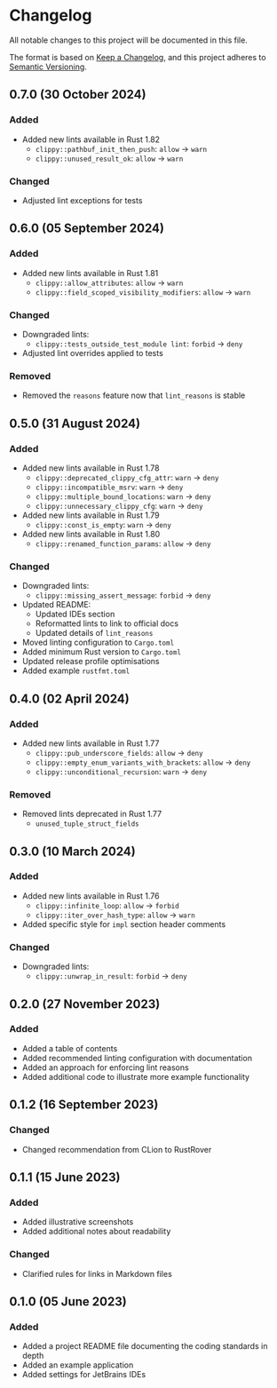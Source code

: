# Changelog

[Keep a Changelog]:    https://keepachangelog.com/en/1.0.0/
[Semantic Versioning]: https://semver.org/spec/v2.0.0.html

All notable changes to this project will be documented in this file.

The format is based on [Keep a Changelog][], and this project adheres to
[Semantic Versioning][].


## 0.7.0 (30 October 2024)

### Added

  - Added new lints available in Rust 1.82
      - `clippy::pathbuf_init_then_push`: `allow` -> `warn`
      - `clippy::unused_result_ok`: `allow` -> `warn`

### Changed

  - Adjusted lint exceptions for tests


## 0.6.0 (05 September 2024)

### Added

  - Added new lints available in Rust 1.81
      - `clippy::allow_attributes`: `allow` -> `warn`
      - `clippy::field_scoped_visibility_modifiers`: `allow` -> `warn`

### Changed

  - Downgraded lints:
      - `clippy::tests_outside_test_module lint`: `forbid` -> `deny`
  - Adjusted lint overrides applied to tests

### Removed

  - Removed the `reasons` feature now that `lint_reasons` is stable


## 0.5.0 (31 August 2024)

### Added

  - Added new lints available in Rust 1.78
      - `clippy::deprecated_clippy_cfg_attr`: `warn` -> `deny`
      - `clippy::incompatible_msrv`: `warn` -> `deny`
      - `clippy::multiple_bound_locations`: `warn` -> `deny`
      - `clippy::unnecessary_clippy_cfg`: `warn` -> `deny`
  - Added new lints available in Rust 1.79
      - `clippy::const_is_empty`: `warn` -> `deny`
  - Added new lints available in Rust 1.80
      - `clippy::renamed_function_params`: `allow` -> `deny`


### Changed

  - Downgraded lints:
      - `clippy::missing_assert_message`: `forbid` -> `deny`
  - Updated README:
      - Updated IDEs section
      - Reformatted lints to link to official docs
      - Updated details of `lint_reasons`
  - Moved linting configuration to `Cargo.toml`
  - Added minimum Rust version to `Cargo.toml`
  - Updated release profile optimisations
  - Added example `rustfmt.toml`


## 0.4.0 (02 April 2024)

### Added

  - Added new lints available in Rust 1.77
      - `clippy::pub_underscore_fields`: `allow` -> `deny`
      - `clippy::empty_enum_variants_with_brackets`: `allow` -> `deny`
      - `clippy::unconditional_recursion`: `warn` -> `deny`

### Removed

  - Removed lints deprecated in Rust 1.77
      - `unused_tuple_struct_fields`


## 0.3.0 (10 March 2024)

### Added

  - Added new lints available in Rust 1.76
      - `clippy::infinite_loop`: `allow` -> `forbid`
      - `clippy::iter_over_hash_type`: `allow` -> `warn`
  - Added specific style for `impl` section header comments

### Changed

  - Downgraded lints:
      - `clippy::unwrap_in_result`: `forbid` -> `deny`


## 0.2.0 (27 November 2023)

### Added

  - Added a table of contents
  - Added recommended linting configuration with documentation
  - Added an approach for enforcing lint reasons
  - Added additional code to illustrate more example functionality


## 0.1.2 (16 September 2023)

### Changed

  - Changed recommendation from CLion to RustRover


## 0.1.1 (15 June 2023)

### Added

  - Added illustrative screenshots
  - Added additional notes about readability

### Changed

  - Clarified rules for links in Markdown files


## 0.1.0 (05 June 2023)

### Added

  - Added a project README file documenting the coding standards in depth
  - Added an example application
  - Added settings for JetBrains IDEs


